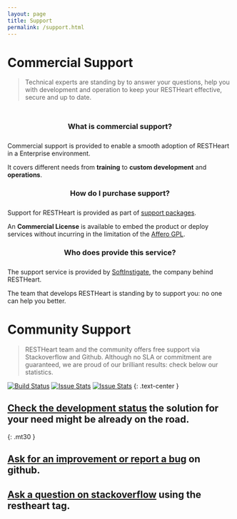 ```yaml
---
layout: page
title: Support
permalink: /support.html
---
```


# Commercial Support

> Technical experts are standing by to answer your questions, help you with development and operation to keep your RESTHeart effective, secure and up to date.

<section class="slice" id="questions" style="padding-top: 10px">
    <div class="container">
        <article class="col-sm-12 col-md-4">
            <section>
                <h3 style="text-align:center; margin-bottom: 25px;">What is commercial support?</h3>
                <p>Commercial support is provided to enable a smooth adoption of RESTHeart in a Enterprise environment.</p>
                <p>It covers different needs from <strong>training</strong> to <strong>custom development</strong> and <strong>operations</strong>.</p>
            </section>
        </article>
        <article class="col-sm-12 col-md-4">
            <section>
                <h3 style="text-align:center; margin-bottom: 25px;">How do I purchase support?</h3>
                <p>Support for RESTHeart is provided as part of <a href="/support-packages.html">support packages</a>.</p>
                <p>An <strong>Commercial License</strong> is available to embed the product or deploy services without incurring in the limitation of the <a href="https://en.wikipedia.org/wiki/Affero_General_Public_License" target="_blank">Affero GPL</a>.</p>
            </section>
        </article>
        <article class="col-sm-12 col-md-4">
            <section>
                <h3 style="text-align:center; margin-bottom: 25px;">Who does provide this service?</h3>
                <p>The support service is provided by <a href="http://www.softinstigate.com" target="_blank">SoftInstigate</a>, the company behind RESTHeart.</p>
                <p>The team that develops RESTHeart is standing by to support you: no one can help you better.</p>
            </section>
        </article>
    </div>
</section>

# Community Support

> RESTHeart team and the community offers free support via Stackoverflow and Github. Although no SLA or commitment are guaranteed, we are proud of our brilliant results: check below our statistics.

[![Build Status](https://travis-ci.org/SoftInstigate/restheart.svg?branch=develop)](https://travis-ci.org/SoftInstigate/restheart)
[![Issue Stats](http://issuestats.com/github/SoftInstigate/restheart/badge/pr)](http://issuestats.com/github/SoftInstigate/restheart)
[![Issue Stats](http://issuestats.com/github/SoftInstigate/restheart/badge/issue)](http://issuestats.com/github/SoftInstigate/restheart)
{: .text-center }

## <a class="btn btn-success btn-small" href="https://softinstigate.atlassian.net/issues/?filter=10403" target="_blank">Check the development status</a> the solution for your need might be already on the road.
{: .mt30 }

## <a class="btn btn-info" href="https://github.com/SoftInstigate/restheart/issues/new">Ask for an improvement or report a bug</a> on github.

## <a class="btn btn-warning" href="http://stackoverflow.com/questions/tagged/restheart">Ask a question on stackoverflow</a> using the restheart tag.
